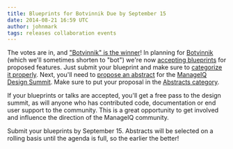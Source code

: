 ```yaml
---
title: Blueprints for Botvinnik Due by September 15
date: 2014-08-21 16:59 UTC
author: johnmark
tags: releases collaboration events
---
```


The votes are in, and ["Botvinnik" is the winner](http://talk.manageiq.org/t/planning-the-b-release/115)! In planning for [Botvinnik](http://en.wikipedia.org/wiki/Mikhail_Botvinnik) (which we'll sometimes shorten to "bot") we're now [accepting blueprints](http://talk.manageiq.org/t/about-the-blueprints-category/122) for proposed features. Just submit your blueprint and make sure to [categorize it properly](http://talk.manageiq.org/category/developers/blueprints). Next, you'll need to [propose an abstract](http://talk.manageiq.org/t/about-the-abstracts-category/129) for the [ManageIQ Design Summit](http://miqdevsummit14.eventbrite.com/). Make sure to put your proposal in the [Abstracts category](http://talk.manageiq.org/category/abstracts).

If your blueprints or talks are accepted, you'll get a free pass to the design summit, as will anyone who has contributed code, documentation or end user support to the community. This is a great opportunity to get involved and influence the direction of the ManageIQ community.

Submit your blueprints by September 15. Abstracts will be selected on a rolling basis until the agenda is full, so the earlier the better!

